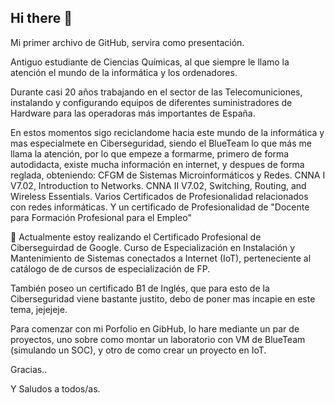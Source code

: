 ## Hi there 👋
Mi primer archivo de GitHub, servira como presentación.

Antiguo estudiante de Ciencias Químicas, al que siempre le llamo la atención el mundo de la informática y los ordenadores.

Durante casi 20 años trabajando en el sector de las Telecomuniciones, instalando y configurando equipos de diferentes suministradores de Hardware para las operadoras más importantes de España.

En estos momentos sigo reciclandome hacia este mundo de la informática y mas especialmete en Ciberseguridad, siendo el BlueTeam lo que más me llama la atención,
por lo que empeze a formarme, primero de forma autodidacta, existe mucha información en internet,
y despues de forma reglada, obteniendo:
CFGM de Sistemas Microinformáticos y Redes.
CNNA I V7.02, Introduction to Networks.
CNNA II V7.02, Switching, Routing, and Wireless Essentials.
Varios Certificados de Profesionalidad relacionados con redes informáticas.
Y un certificado de Profesionalidad de "Docente para Formación Profesional para el Empleo"

🌱 Actualmente estoy realizando el Certificado Profesional de Ciberseguirdad de Google.
Curso de Especialización en Instalación y Mantenimiento de Sistemas conectados a Internet (IoT), perteneciente al catálogo de de cursos de especialización de FP.

También poseo un certificado B1 de Inglés, que para esto de la Ciberseguridad viene bastante justito, debo de poner mas incapie en este tema, jejejeje.

Para comenzar con mi Porfolio en GibHub, lo hare mediante un par de proyectos, uno sobre como montar un laboratorio con VM de BlueTeam (simulando un SOC), 
y otro de como crear un proyecto en IoT.

Gracias..

Y Saludos a todos/as.

            

<!--
**BenzenoBlue/BenzenoBlue** is a ✨ _special_ ✨ repository because its `README.md` (this file) appears on your GitHub profile.

Here are some ideas to get you started:

- 🔭 I’m currently working on ...
- 

- 👯 I’m looking to collaborate on ...
- 🤔 I’m looking for help with ...
- 💬 Ask me about ...
- 📫 How to reach me: ...
- 😄 Pronouns: ...
- ⚡ Fun fact: ...
-->
